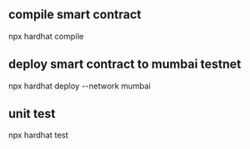 ## compile smart contract
npx hardhat compile
## deploy smart contract to mumbai testnet
npx hardhat deploy --network mumbai

## unit test
npx hardhat test

